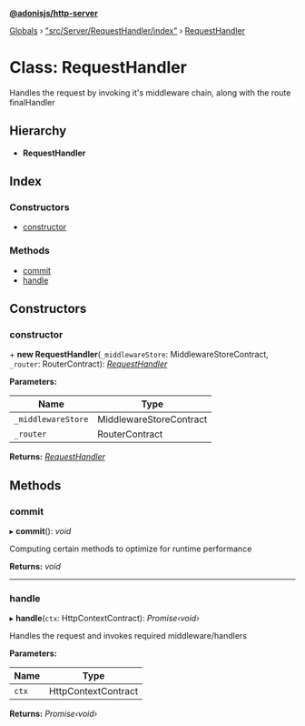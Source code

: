 **[@adonisjs/http-server](../README.md)**

[Globals](../README.md) › [&quot;src/Server/RequestHandler/index&quot;](../modules/_src_server_requesthandler_index_.md) › [RequestHandler](_src_server_requesthandler_index_.requesthandler.md)

# Class: RequestHandler

Handles the request by invoking it's middleware chain, along with the
route finalHandler

## Hierarchy

* **RequestHandler**

## Index

### Constructors

* [constructor](_src_server_requesthandler_index_.requesthandler.md#constructor)

### Methods

* [commit](_src_server_requesthandler_index_.requesthandler.md#commit)
* [handle](_src_server_requesthandler_index_.requesthandler.md#handle)

## Constructors

###  constructor

\+ **new RequestHandler**(`_middlewareStore`: MiddlewareStoreContract, `_router`: RouterContract): *[RequestHandler](_src_server_requesthandler_index_.requesthandler.md)*

**Parameters:**

Name | Type |
------ | ------ |
`_middlewareStore` | MiddlewareStoreContract |
`_router` | RouterContract |

**Returns:** *[RequestHandler](_src_server_requesthandler_index_.requesthandler.md)*

## Methods

###  commit

▸ **commit**(): *void*

Computing certain methods to optimize for runtime performance

**Returns:** *void*

___

###  handle

▸ **handle**(`ctx`: HttpContextContract): *Promise‹void›*

Handles the request and invokes required middleware/handlers

**Parameters:**

Name | Type |
------ | ------ |
`ctx` | HttpContextContract |

**Returns:** *Promise‹void›*